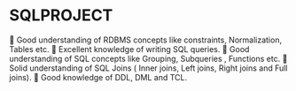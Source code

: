 # SQLPROJECT
	Good understanding of RDBMS concepts like constraints, Normalization, Tables etc.
	Excellent knowledge of writing SQL queries.
	Good understanding of SQL concepts like Grouping, Subqueries , Functions etc. 
	Solid understanding of SQL Joins (  Inner joins, Left joins, Right joins and Full joins).
	Good knowledge of DDL, DML and TCL.
